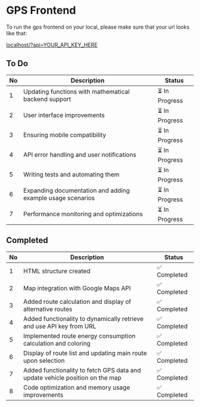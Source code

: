 # GPS Frontend

To run the gps frontend on your local, please make sure that your url looks like that:

[localhost/?api=YOUR_API_KEY_HERE]()


## To Do

| No  | Description                                                                               | Status     |
| --- | ---------------------------------------------------------------------------------------- | ---------- |
| 1   | Updating functions with mathematical backend support                                     | ⏳ In Progress |
| 2   | User interface improvements                                                              | ⏳ In Progress |
| 3   | Ensuring mobile compatibility                                                            | ⏳ In Progress |
| 4   | API error handling and user notifications                                                | ⏳ In Progress |
| 5   | Writing tests and automating them                                                        | ⏳ In Progress |
| 6   | Expanding documentation and adding example usage scenarios                               | ⏳ In Progress |
| 7   | Performance monitoring and optimizations                                                 | ⏳ In Progress |


## Completed

| No  | Description                                                                               | Status     |
| --- | ---------------------------------------------------------------------------------------- | ---------- |
| 1   | HTML structure created                                                                   | ✅ Completed |
| 2   | Map integration with Google Maps API                                                     | ✅ Completed |
| 3   | Added route calculation and display of alternative routes                                | ✅ Completed |
| 4   | Added functionality to dynamically retrieve and use API key from URL                     | ✅ Completed |
| 5   | Implemented route energy consumption calculation and coloring                            | ✅ Completed |
| 6   | Display of route list and updating main route upon selection                             | ✅ Completed |
| 7   | Added functionality to fetch GPS data and update vehicle position on the map             | ✅ Completed |
| 8   | Code optimization and memory usage improvements                                          | ✅ Completed |